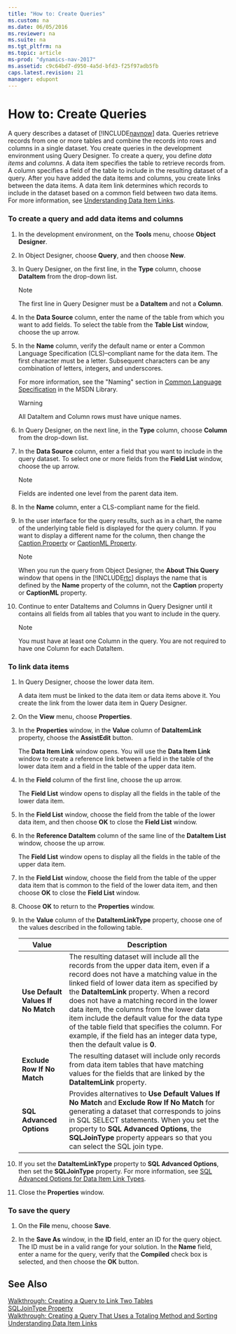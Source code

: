 ```yaml
---
title: "How to: Create Queries"
ms.custom: na
ms.date: 06/05/2016
ms.reviewer: na
ms.suite: na
ms.tgt_pltfrm: na
ms.topic: article
ms-prod: "dynamics-nav-2017"
ms.assetid: c9c64bd7-d950-4a5d-bfd3-f25f97adb5fb
caps.latest.revision: 21
manager: edupont
---
```

# How to: Create Queries
A query describes a dataset of [!INCLUDE[navnow](includes/navnow_md.md)] data. Queries retrieve records from one or more tables and combine the records into rows and columns in a single dataset. You create queries in the development environment using Query Designer. To create a query, you define *data items* and *columns*. A data item specifies the table to retrieve records from. A column specifies a field of the table to include in the resulting dataset of a query. After you have added the data items and columns, you create links between the data items. A data item link determines which records to include in the dataset based on a common field between two data items. For more information, see [Understanding Data Item Links](Understanding-Data-Item-Links.md).  
  
### To create a query and add data items and columns  
  
1.  In the development environment, on the **Tools** menu, choose **Object Designer**.  
  
2.  In Object Designer, choose **Query**, and then choose **New**.  
  
3.  In Query Designer, on the first line, in the **Type** column, choose **DataItem** from the drop-down list.  
  
    > [!NOTE]  
    >  The first line in Query Designer must be a **DataItem** and not a **Column**.  
  
4.  In the **Data Source** column, enter the name of the table from which you want to add fields. To select the table from the **Table List** window, choose the up arrow.  
  
5.  In the **Name** column, verify the default name or enter a Common Language Specification \(CLS\)–compliant name for the data item. The first character must be a letter. Subsequent characters can be any combination of letters, integers, and underscores.  
  
     For more information, see the "Naming" section in [Common Language Specification](http://go.microsoft.com/fwlink/?LinkId=193144) in the MSDN Library.  
  
    > [!WARNING]  
    >  All DataItem and Column rows must have unique names.  
  
6.  In Query Designer, on the next line, in the **Type** column, choose **Column** from the drop-down list.  
  
7.  In the **Data Source** column, enter a field that you want to include in the query dataset. To select one or more fields from the **Field List** window, choose the up arrow.  
  
    > [!NOTE]  
    >  Fields are indented one level from the parent data item.  
  
8.  In the **Name** column, enter a CLS-compliant name for the field.  
  
9. In the user interface for the query results, such as in a chart, the name of the underlying table field is displayed for the query column. If you want to display a different name for the column, then change the [Caption Property](Caption-Property-duplicate.md) or [CaptionML Property](CaptionML-Property.md).  
  
    > [!NOTE]  
    >  When you run the query from Object Designer, the **About This Query** window that opens in the [!INCLUDE[rtc](includes/rtc_md.md)] displays the name that is defined by the **Name** property of the column, not the **Caption** property or **CaptionML** property.  
  
10. Continue to enter DataItems and Columns in Query Designer until it contains all fields from all tables that you want to include in the query.  
  
    > [!NOTE]  
    >  You must have at least one Column in the query. You are not required to have one Column for each DataItem.  
  
### To link data items  
  
1.  In Query Designer, choose the lower data item.  
  
     A data item must be linked to the data item or data items above it. You create the link from the lower data item in Query Designer.  
  
2.  On the **View** menu, choose **Properties**.  
  
3.  In the **Properties** window, in the **Value** column of **DataItemLink** property, choose the **AssistEdit** button.  
  
     The **Data Item Link** window opens. You will use the **Data Item Link** window to create a reference link between a field in the table of the lower data item and a field in the table of the upper data item.  
  
4.  In the **Field** column of the first line, choose the up arrow.  
  
     The **Field List** window opens to display all the fields in the table of the lower data item.  
  
5.  In the **Field List** window, choose the field from the table of the lower data item, and then choose **OK** to close the **Field List** window.  
  
6.  In the **Reference DataItem** column of the same line of the **DataItem List** window, choose the up arrow.  
  
     The **Field List** window opens to display all the fields in the table of the upper data item.  
  
7.  In the **Field List** window, choose the field from the table of the upper data item that is common to the field of the lower data item, and then choose **OK** to close the **Field List** window.  
  
8.  Choose **OK** to return to the **Properties** window.  
  
9. In the **Value** column of the **DataItemLinkType** property, choose one of the values described in the following table.  
  
    |Value|Description|  
    |-----------|-----------------|  
    |**Use Default Values If No Match**|The resulting dataset will include all the records from the upper data item, even if a record does not have a matching value in the linked field of lower data item as specified by the **DataItemLink** property. When a record does not have a matching record in the lower data item, the columns from the lower data item include the default value for the data type of the table field that specifies the column. For example, if the field has an integer data type, then the default value is **0**.|  
    |**Exclude Row If No Match**|The resulting dataset will include only records from data item tables that have matching values for the fields that are linked by the **DataItemLink** property.|  
    |**SQL Advanced Options**|Provides alternatives to **Use Default Values If No Match** and **Exclude Row If No Match** for generating a dataset that corresponds to joins in SQL SELECT statements. When you set the property to **SQL Advanced Options**, the **SQLJoinType** property appears so that you can select the SQL join type.|  
  
10. If you set the **DataItemLinkType** property to **SQL Advanced Options**, then set the **SQLJoinType** property. For more information, see [SQL Advanced Options for Data Item Link Types](SQL-Advanced-Options-for-Data-Item-Link-Types.md).  
  
11. Close the **Properties** window.  
  
### To save the query  
  
1.  On the **File** menu, choose **Save**.  
  
2.  In the **Save As** window, in the **ID** field, enter an ID for the query object. The ID must be in a valid range for your solution. In the **Name** field, enter a name for the query, verify that the **Compiled** check box is selected, and then choose the **OK** button.  
  
## See Also  
 [Walkthrough: Creating a Query to Link Two Tables](Walkthrough--Creating-a-Query-to-Link-Two-Tables.md)   
 [SQLJoinType Property](SQLJoinType-Property.md)   
 [Walkthrough: Creating a Query That Uses a Totaling Method and Sorting](Walkthrough--Creating-a-Query-That-Uses-a-Totaling-Method-and-Sorting.md)   
 [Understanding Data Item Links](Understanding-Data-Item-Links.md)